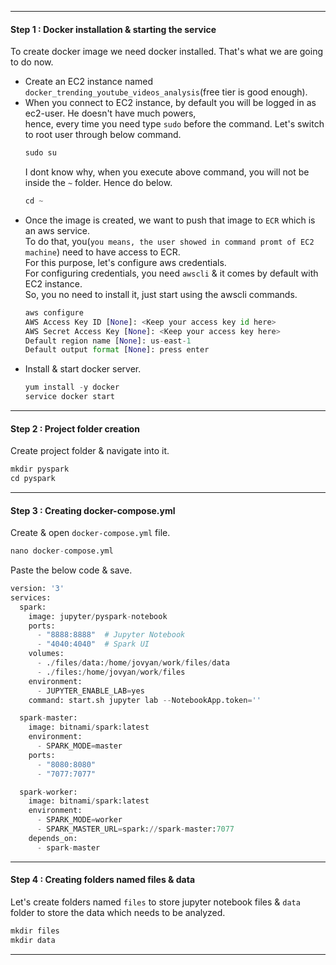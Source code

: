 ----------------------------------------------------------------------------------------------------------
#### Step 1 : Docker installation & starting the service</br>
To create docker image we need docker installed. That's what we are going to do now.</br>
- Create an EC2 instance named `docker_trending_youtube_videos_analysis`(free tier is good enough).
- When you connect to EC2 instance, by default you will be logged in as ec2-user. He doesn't have much powers,</br>
  hence, every time you need type `sudo` before the command. Let's switch to root user through below command.</br>
  ```python
  sudo su
  ```
  I dont know why, when you execute above command, you will not be inside the `~` folder. Hence do below.
  ```python
  cd ~
  ```
- Once the image is created, we want to push that image to `ECR` which is an aws service.</br>
  To do that, you(`you means, the user showed in command promt of EC2 machine`) need to have access to ECR.</br>
  For this purpose, let's configure aws credentials.</br>
  For configuring credentials, you need `awscli` & it comes by default with EC2 instance.</br>
  So, you no need to install it, just start using the awscli commands.
  ```python
  aws configure
  AWS Access Key ID [None]: <Keep your access key id here>
  AWS Secret Access Key [None]: <Keep your access key here>
  Default region name [None]: us-east-1
  Default output format [None]: press enter
  ```
- Install & start docker server.
  ```python
  yum install -y docker
  service docker start
  ```
----------------------------------------------------------------------------------------------------------
#### Step 2 : Project folder creation
Create project folder & navigate into it.
```python
mkdir pyspark
cd pyspark
```
----------------------------------------------------------------------------------------------------------
#### Step 3 : Creating docker-compose.yml
Create & open `docker-compose.yml` file.
```python
nano docker-compose.yml
```

Paste the below code & save.
```python
version: '3'
services:
  spark:
    image: jupyter/pyspark-notebook
    ports:
      - "8888:8888"  # Jupyter Notebook
      - "4040:4040"  # Spark UI
    volumes:
      - ./files/data:/home/jovyan/work/files/data
      - ./files:/home/jovyan/work/files
    environment:
      - JUPYTER_ENABLE_LAB=yes
    command: start.sh jupyter lab --NotebookApp.token=''

  spark-master:
    image: bitnami/spark:latest
    environment:
      - SPARK_MODE=master
    ports:
      - "8080:8080"
      - "7077:7077"

  spark-worker:
    image: bitnami/spark:latest
    environment:
      - SPARK_MODE=worker
      - SPARK_MASTER_URL=spark://spark-master:7077
    depends_on:
      - spark-master
```
----------------------------------------------------------------------------------------------------------
#### Step 4 : Creating folders named files & data
Let's create folders named `files` to store jupyter notebook files & `data` folder to store the data which needs to be analyzed.
```python
mkdir files
mkdir data
```
----------------------------------------------------------------------------------------------------------
